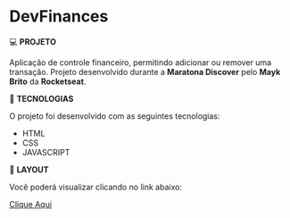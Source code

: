 # DevFinances

 💻 <strong>PROJETO</strong>
  
 Aplicação de controle financeiro, permitindo adicionar ou remover uma transação. Projeto desenvolvido durante a **Maratona Discover** pelo **Mayk Brito** da **Rocketseat**.

🚀 <strong>TECNOLOGIAS</strong>

O projeto foi desenvolvido com as seguintes tecnologias:
  
<ul>
    <li>HTML</li>
    <li>CSS</li>
    <li>JAVASCRIPT</li>
</ul>
    
🔖 <strong>LAYOUT</strong>
  
Você poderá visualizar clicando no link abaixo:
  
<a target="_blank" href="">Clique Aqui</a>
